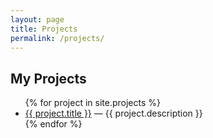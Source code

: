 ```yaml
---
layout: page
title: Projects
permalink: /projects/
---
```


<h2>My Projects</h2>

<ul>
  {% for project in site.projects %}
    <li>
      <a href="{{ project.url }}">{{ project.title }}</a> — {{ project.description }}
    </li>
  {% endfor %}
</ul>
